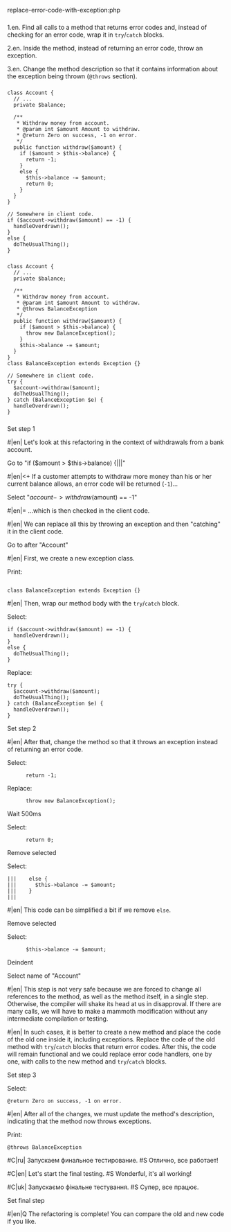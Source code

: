 replace-error-code-with-exception:php

###

1.en. Find all calls to a method that returns error codes and, instead of checking for an error code, wrap it in <code>try</code>/<code>catch</code> blocks.

2.en. Inside the method, instead of returning an error code, throw an exception.

3.en. Change the method description so that it contains information about the exception being thrown (<code>@throws</code> section).



###

```
class Account {
  // ...
  private $balance;

  /**
   * Withdraw money from account.
   * @param int $amount Amount to withdraw.
   * @return Zero on success, -1 on error.
   */
  public function withdraw($amount) {
    if ($amount > $this->balance) {
      return -1;
    }
    else {
      $this->balance -= $amount;
      return 0;
    }
  }
}

// Somewhere in client code.
if ($account->withdraw($amount) == -1) {
  handleOverdrawn();
}
else {
  doTheUsualThing();
}
```

###

```
class Account {
  // ...
  private $balance;

  /**
   * Withdraw money from account.
   * @param int $amount Amount to withdraw.
   * @throws BalanceException
   */
  public function withdraw($amount) {
    if ($amount > $this->balance) {
      throw new BalanceException();
    }
    $this->balance -= $amount;
  }
}
class BalanceException extends Exception {}

// Somewhere in client code.
try {
  $account->withdraw($amount);
  doTheUsualThing();
} catch (BalanceException $e) {
  handleOverdrawn();
}
```

###

Set step 1

#|en| Let's look at this refactoring in the context of withdrawals from a bank account.

Go to "if ($amount > $this->balance) {|||"

#|en|<+ If a customer attempts to withdraw more money than his or her current balance allows, an error code will be returned (<code>-1</code>)…

Select "$account->withdraw($amount) == -1"

#|en|= …which is then checked in the client code.

#|en| We can replace all this by throwing an exception and then "catching" it in the client code.

Go to after "Account"

#|en| First, we create a new exception class.

Print:
```

class BalanceException extends Exception {}
```

#|en| Then, wrap our method body with the <code>try</code>/<code>catch</code> block.

Select:
```
if ($account->withdraw($amount) == -1) {
  handleOverdrawn();
}
else {
  doTheUsualThing();
}
```

Replace:
```
try {
  $account->withdraw($amount);
  doTheUsualThing();
} catch (BalanceException $e) {
  handleOverdrawn();
}
```

Set step 2

#|en| After that, change the method so that it throws an exception instead of returning an error code.

Select:
```
      return -1;
```

Replace:
```
      throw new BalanceException();
```

Wait 500ms

Select:
```
      return 0;

```

Remove selected

Select:
```
|||    else {
|||      $this->balance -= $amount;
|||    }
|||
```

#|en| This code can be simplified a bit if we remove <code>else</code>.

Remove selected

Select:
```
      $this->balance -= $amount;
```

Deindent

Select name of "Account"

#|en| This step is not very safe because we are forced to change all references to the method, as well as the method itself, in a single step. Otherwise, the compiler will shake its head at us in disapproval. If there are many calls, we will have to make a mammoth modification without any intermediate compilation or testing.

#|en| In such cases, it is better to create a new method and place the code of the old one inside it, including exceptions. Replace the code of the old method with <code>try</code>/<code>catch</code> blocks that return error codes. After this, the code will remain functional and we could replace error code handlers, one by one, with calls to the new method and <code>try</code>/<code>catch</code> blocks.

Set step 3

Select:
```
@return Zero on success, -1 on error.
```
#|en| After all of the changes, we must update the method's description, indicating that the method now throws exceptions.

Print:
```
@throws BalanceException
```

#C|ru| Запускаем финальное тестирование.
#S Отлично, все работает!

#C|en| Let's start the final testing.
#S Wonderful, it's all working!

#C|uk| Запускаємо фінальне тестування.
#S Супер, все працює.

Set final step

#|en|Q The refactoring is complete! You can compare the old and new code if you like.
